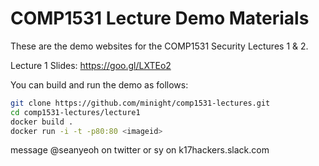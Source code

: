 # COMP1531 Lecture Demo Materials

These are the demo websites for the COMP1531 Security Lectures 1 & 2.

Lecture 1 Slides: https://goo.gl/LXTEo2

You can build and run the demo as follows:

```sh
git clone https://github.com/minight/comp1531-lectures.git
cd comp1531-lectures/lecture1
docker build .
docker run -i -t -p80:80 <imageid>
```

message @seanyeoh on twitter or sy on k17hackers.slack.com
